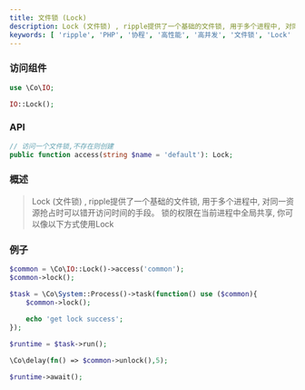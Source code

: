 ```yaml
---
title: 文件锁 (Lock)
description: Lock (文件锁) , ripple提供了一个基础的文件锁, 用于多个进程中, 对同一资源抢占时可以错开访问时间的手段。
keywords: [ 'ripple', 'PHP', '协程', '高性能', '高并发', '文件锁', 'Lock' ]
---
```


### 访问组件

```php
use \Co\IO;

IO::Lock();
```

### API

```php
// 访问一个文件锁,不存在则创建
public function access(string $name = 'default'): Lock;
```

### 概述

> Lock (文件锁) , ripple提供了一个基础的文件锁, 用于多个进程中, 对同一资源抢占时可以错开访问时间的手段。
> 锁的权限在当前进程中全局共享, 你可以像以下方式使用Lock

### 例子

```php
$common = \Co\IO::Lock()->access('common');
$common->lock();

$task = \Co\System::Process()->task(function() use ($common){
    $common->lock();
    
    echo 'get lock success';
});

$runtime = $task->run();

\Co\delay(fn() => $common->unlock(),5);

$runtime->await();
```



